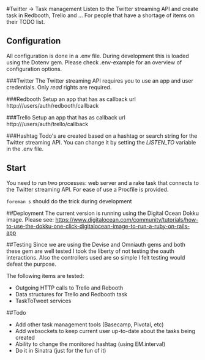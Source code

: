 #Twitter -> Task management
Listen to the Twitter streaming API and create task in Redbooth, Trello and ... For people that have a shortage of items on their TODO list.

## Configuration
All configuration is done in a .env file. During development this is loaded using the Dotenv gem. Please check .env-example for an overview of configuration options.

###Twitter
The Twitter streaming API requires you to use an app and user credentials. Only *read* rights are required.

###Redbooth
Setup an app that has as callback url http://<yourhost>/users/auth/redbooth/callback

###Trello
Setup an app that has as callback url http://<yourhost>/users/auth/trello/callback

###Hashtag
Todo's are created based on a hashtag or search string for the Twitter streaming API. You can change it by setting the *LISTEN_TO* variable in the .env file.

## Start
You need to run two processes: web server and a rake task that connects to the Twitter streaming API. For ease of use a Procfile is provided.

`foreman s` should do the trick during development

##Deployment
The current version is running using the Digital Ocean Dokku image. Please see: https://www.digitalocean.com/community/tutorials/how-to-use-the-dokku-one-click-digitalocean-image-to-run-a-ruby-on-rails-app

##Testing
Since we are using the Devise and Omniauth gems and both these gem are well tested I took the liberty of not testing the oauth interactions. Also the controllers used are so simple I felt testing would defeat the purpose.

The following items are tested:

* Outgoing HTTP calls to Trello and Rebooth
* Data structures for Trello and Redbooth task
* TaskToTweet services

##Todo

* Add other task management tools (Basecamp, Pivotal, etc)
* Add websockets to keep current user up-to-date about the tasks being created
* Ability to change the monitored hashtag (using EM.interval)
* Do it in Sinatra (just for the fun of it)
